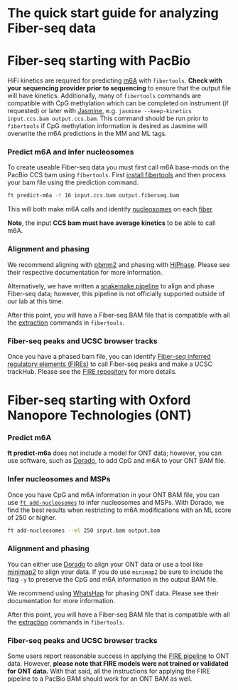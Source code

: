 # The quick start guide for analyzing Fiber-seq data

<!-- toc -->

# Fiber-seq starting with PacBio

HiFi kinetics are required for predicting [m6A](glossary.md#m6a) with `fibertools`. **Check with your sequencing provider prior to sequencing** to ensure that the output file will have kinetics. Additionally, many of `fibertools` commands are compatible with CpG methylation which can be completed on instrument (if requested) or later with [Jasmine](https://github.com/PacificBiosciences/jasmine), e.g. `jasmine --keep-kinetics input.ccs.bam output.ccs.bam`. This command should be run prior to `fibertools` if CpG methylation information is desired as Jasmine will overwrite the m6A predictions in the MM and ML tags.


### Predict m6A and infer nucleosomes
To create useable Fiber-seq data you must first call m6A base-mods on the PacBio CCS bam using `fibertools`. First [install fibertools](fibertools/install.md) and then process your bam file using the prediction command. 

```bash
ft predict-m6a -t 16 input.ccs.bam output.fiberseq.bam 
```
This will both make m6A calls and identify [nucleosomes](glossary.md#inferred-nucleosome) on each [fiber](glossary.md#fiber-seq-read-or-fiber).

**Note**, the input **CCS bam must have average kinetics** to be able to call m6A. 


### Alignment and phasing
We recommend aligning with [pbmm2](https://github.com/PacificBiosciences/pbmm2) and phasing with [HiPhase](https://github.com/PacificBiosciences/hiphase). Please see their respective documentation for more information.

Alternatively, we have written a [snakemake pipeline](https://github.com/mrvollger/k-mer-variant-phasing) to align and phase Fiber-seq data; however, this pipeline is not officially supported outside of our lab at this time.

After this point, you will have a Fiber-seq BAM file that is compatible with all the [extraction](fibertools/extracting/extracting.md) commands in `fibertools`.

### Fiber-seq peaks and UCSC browser tracks
Once you have a phased bam file, you can identify [Fiber-seq inferred regulatory elements (FIREs)](glossary.md#fires) to call Fiber-seq peaks and make a UCSC trackHub. Please see the [FIRE repository](https://github.com/fiberseq/FIRE) for more details.

# Fiber-seq starting with Oxford Nanopore Technologies (ONT)

### Predict m6A

**ft predict-m6a** does not include a model for ONT data; however, you can use software, such as [Dorado](https://github.com/nanoporetech/dorado), to add CpG and m6A to your ONT BAM file.

### Infer nucleosomes and MSPs

Once you have CpG and m6A information in your ONT BAM file, you can use [`ft add-nucleosomes`](fibertools/help.md#ft-add-nucleosomes) to infer nucleosomes and MSPs. With Dorado, we find the best results when restricting to m6A modifications with an ML score of 250 or higher.
```bash
ft add-nucleosomes --ml 250 input.bam output.bam
```

### Alignment and phasing 
You can either use [Dorado](https://github.com/nanoporetech/dorado) to align your ONT data or use a tool like [minimap2](https://github.com/lh3/minimap2) to align your data. If you do use `minimap2` be sure to include the flag `-y` to preserve the CpG and m6A information in the output BAM file.

We recommend using [WhatsHap](https://whatshap.readthedocs.io/en/latest/) for phasing ONT data. Please see their documentation for more information.

After this point, you will have a Fiber-seq BAM file that is compatible with all the [extraction](fibertools/extracting/extracting.md) commands in `fibertools`.

### Fiber-seq peaks and UCSC browser tracks
Some users report reasonable success in applying the [FIRE pipeline](https://github.com/fiberseq/FIRE) to ONT data. However, **please note that FIRE models were not trained or validated for ONT data.** With that said, all the instructions for applying the FIRE pipeline to a PacBio BAM should work for an ONT BAM as well.

